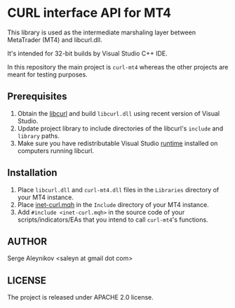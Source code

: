 # CURL interface API for MT4 #

This library is used as the intermediate marshaling layer between
MetaTrader (MT4) and libcurl.dll.

It's intended for 32-bit builds by Visual Studio C++ IDE.

In this repository the main project is `curl-mt4` whereas the
other projects are meant for testing purposes.

## Prerequisites ##

1. Obtain the [libcurl](https://curl.haxx.se/libcurl)
   and build `libcurl.dll` using recent version of Visual Studio.
2. Update project library to include directories of the
   libcurl's `include` and `library` paths.
3. Make sure you have redistributable Visual Studio
   [runtime](https://support.microsoft.com/en-us/help/2977003/the-latest-supported-visual-c-downloads)
   installed on computers running libcurl.

## Installation ##

1. Place `libcurl.dll` and `curl-mt4.dll` files in the `Libraries` directory
   of your MT4 instance.
2. Place [inet-curl.mqh](https://github.com/saleyn/curl-mt4/blob/master/curl-mt4/MT4/inet-curl.mqh)
   in the `Include` directory of your MT4 instance.
3. Add `#include <inet-curl.mqh>` in the source code of your scripts/indicators/EAs
   that you intend to call `curl-mt4`'s functions.

## AUTHOR ##

Serge Aleynikov &lt;saleyn at gmail dot com&gt;

## LICENSE ##

The project is released under APACHE 2.0 license.

